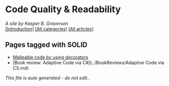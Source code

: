 ﻿# Code Quality & Readability
*A site by Kasper B. Graversen*
<br>[[Introduction]](https://github.com/kbilsted/CodeQualityAndReadability) [[All categories]](https://github.com/kbilsted/CodeQualityAndReadability/blob/master/AllTags.md) [[All articles]](https://github.com/kbilsted/CodeQualityAndReadability/blob/master/AllArticles.md)

## Pages tagged with **SOLID**

* [Malleable code by using decorators](../Articles/Design/MalleableCodeUsingDecorators.md)
* [Book review: Adaptive Code via C#](../BookReviews/Adaptive Code via CS.md)



*This file is auto generated - do not edit..*

